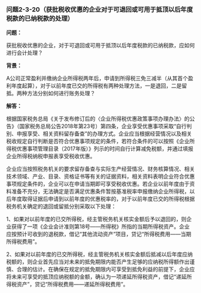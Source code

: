 ### 问题2-3-20（获批税收优惠的企业对于可退回或可用于抵顶以后年度税款的已纳税款的处理）

**问题：**

获批税收优惠的企业，对于可退回或可用于抵顶以后年度税款的已纳税款，应如何进行会计处理？

**背景：**

A公司正常盈利并缴纳企业所得税两年后，申请到所得税三免三减半（从其首个盈利年度起算），对于以前年度已交的所得税有两种处理方法，一是退回，二是留抵。两种方法分别如何进行账务处理？

**解答：**

根据国家税务总局《关于发布修订后的〈企业所得税优惠政策事项办理办法〉的公告》（国家税务总局公告2018年第23号）第四条，企业享受优惠事项采取“自行判别、申报享受、相关资料留存备查”的办理方式。企业应当根据经营情况以及相关税收规定自行判断是否符合优惠事项规定的条件，若符合条件的可以按照《企业所得税优惠事项管理目录（2017年版）》列示的时间自行计算减免税额，并通过填报企业所得税纳税申报表享受税收优惠。

企业应当按照税务机关的要求留存备查与实际生产经营情况、财务核算情况、相关技术领域、产业、目录、资格证书等有关的证据资料，相关资料表明企业符合优惠事项规定条件的，企业可以在申请当期即可享受税收优惠。若企业以前年度由于资料准备不充分，无法确定是否满足优惠条件暂按基准税率申报缴纳企业所得税，以后年度取得证据后申请到以前年度的优惠税率的，对于以前年度已交的所得税根据税务机关确定的退回或留抵分别采取以下处理：

1、如果对以前年度的已交所得税，经主管税务机关核实金额后予以退回的，则企业获得了一项《企业会计准则第18号——所得税》所指的当期所得税资产。企业应按预计可收到的退税款，借记“其他流动资产”项目，贷记“所得税费用——当期所得税费用”。

2、如果对以前年度的已交所得税，经主管税务机关核实金额后抵减以后年度应纳税额的，则企业首先应当对未来的抵免期限内能否产生足够的应纳税所得额作出谨慎、合理的估计。在确保在规定的抵免期限内可享受到抵免利益的前提下，企业应将未来可享受的抵顶应纳税额的金额，确认为一项递延所得税资产，借记“递延所得税资产”，贷记“所得税费用——递延所得税费用”。